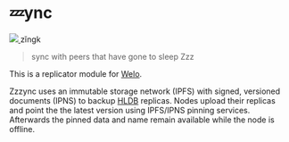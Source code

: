 # 💤ync
<span>
  <a href="https://static.sfdict.com/audio/Z00/Z0026700.mp3" target="_blank" rel="noopener noreferrer">
    <img src="https://camo.githubusercontent.com/b900202928a33c7574d271fb0ef74b60036da10fe81079709e87b86b939ed8e7/68747470733a2f2f6475636b6475636b676f2e636f6d2f6173736574732f69636f6e732f706c61792d627574746f6e2e737667" />
  </a>
  zĭngk
</span>

> sync with peers that have gone to sleep Zzz

This is a replicator module for [Welo](https://github.com/hldb/welo).

Zzzync uses an immutable storage network (IPFS) with signed, versioned documents (IPNS) to backup [HLDB](https://github.com/hldb) replicas.
Nodes upload their replicas and point the the latest version using IPFS/IPNS pinning services.
Afterwards the pinned data and name remain available while the node is offline.
